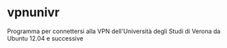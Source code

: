 # vpnunivr
Programma per connettersi alla VPN dell'Università degli Studi di Verona da Ubuntu 12.04 e successive
